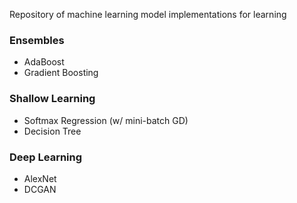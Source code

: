 Repository of machine learning model implementations for learning

### Ensembles 
- AdaBoost
- Gradient Boosting

### Shallow Learning
- Softmax Regression (w/ mini-batch GD)
- Decision Tree

### Deep Learning
- AlexNet 
- DCGAN 

